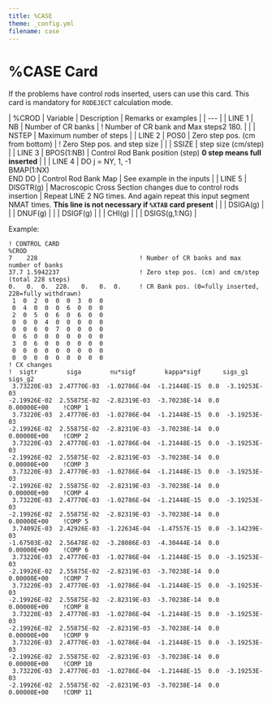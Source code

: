 ```yaml
---
title: %CASE
theme: _config.yml
filename: case
---
```


# %CASE Card

If the problems have control rods inserted, users can use this card. This card is mandatory for `RODEJECT` calculation mode.

| %CROD | Variable | Description | Remarks or examples |
| --- |
| LINE 1 | NB | Number of CR banks | ! Number of CR bank and Max steps2  180.  |
|   | NSTEP | Maximum number of steps |
| LINE 2 | POS0 | Zero step pos. (cm from bottom) | ! Zero Step pos. and step size  |
|   | SSIZE | step size (cm/step) |
| LINE 3 | BPOS(1:NB) | Control Rod Bank position (step) **0 step means full inserted** |  |
| LINE 4 | DO j = NY, 1, -1<br>  BMAP(1:NX)<br>END DO | Control Rod Bank Map | See example in the inputs |
| LINE 5 | DISGTR(g) | Macroscopic Cross Section changes due to control rods insertion | Repeat LINE 2 NG times. And again repeat this input segment NMAT times. **This line is not necessary if `%XTAB` card present** |
|   | DSIGA(g) |
|   | DNUF(g) |
|   | DSIGF(g) |
|   | CHI(g) |
|   | DSIGS(g,1:NG) |

Example:
```
! CONTROL CARD
%CROD
7    228                            ! Number of CR banks and max number of banks
37.7 1.5942237                      ! Zero step pos. (cm) and cm/step (total 228 steps)
0.   0.  0.  228.   0.   0.  0.     ! CR Bank pos. (0=fully inserted, 228=fully withdrawn)
 1  0  2  0  0  0  3  0  0
 0  4  0  0  0  6  0  0  0
 2  0  5  0  6  0  6  0  0
 0  0  0  4  0  0  0  0  0
 0  0  6  0  7  0  0  0  0
 0  6  0  0  0  0  0  0  0
 3  0  6  0  0  0  0  0  0
 0  0  0  0  0  0  0  0  0
 0  0  0  0  0  0  0  0  0
! CX changes
!  sigtr        siga        nu*sigf        kappa*sigf      sigs_g1   sigs_g2
 3.73220E-03  2.47770E-03  -1.02786E-04  -1.21448E-15  0.0  -3.19253E-03
-2.19926E-02  2.55875E-02  -2.82319E-03  -3.70238E-14  0.0   0.00000E+00    !COMP 1
 3.73220E-03  2.47770E-03  -1.02786E-04  -1.21448E-15  0.0  -3.19253E-03
-2.19926E-02  2.55875E-02  -2.82319E-03  -3.70238E-14  0.0   0.00000E+00    !COMP 2
 3.73220E-03  2.47770E-03  -1.02786E-04  -1.21448E-15  0.0  -3.19253E-03
-2.19926E-02  2.55875E-02  -2.82319E-03  -3.70238E-14  0.0   0.00000E+00    !COMP 3
 3.73220E-03  2.47770E-03  -1.02786E-04  -1.21448E-15  0.0  -3.19253E-03
-2.19926E-02  2.55875E-02  -2.82319E-03  -3.70238E-14  0.0   0.00000E+00    !COMP 4
 3.73220E-03  2.47770E-03  -1.02786E-04  -1.21448E-15  0.0  -3.19253E-03
-2.19926E-02  2.55875E-02  -2.82319E-03  -3.70238E-14  0.0   0.00000E+00    !COMP 5
 3.74092E-03  2.42926E-03  -1.22634E-04  -1.47557E-15  0.0  -3.14239E-03
-1.67503E-02  2.56478E-02  -3.28086E-03  -4.30444E-14  0.0   0.00000E+00    !COMP 6
 3.73220E-03  2.47770E-03  -1.02786E-04  -1.21448E-15  0.0  -3.19253E-03
-2.19926E-02  2.55875E-02  -2.82319E-03  -3.70238E-14  0.0   0.00000E+00    !COMP 7
 3.73220E-03  2.47770E-03  -1.02786E-04  -1.21448E-15  0.0  -3.19253E-03
-2.19926E-02  2.55875E-02  -2.82319E-03  -3.70238E-14  0.0   0.00000E+00    !COMP 8
 3.73220E-03  2.47770E-03  -1.02786E-04  -1.21448E-15  0.0  -3.19253E-03
-2.19926E-02  2.55875E-02  -2.82319E-03  -3.70238E-14  0.0   0.00000E+00    !COMP 9
 3.73220E-03  2.47770E-03  -1.02786E-04  -1.21448E-15  0.0  -3.19253E-03
-2.19926E-02  2.55875E-02  -2.82319E-03  -3.70238E-14  0.0   0.00000E+00    !COMP 10
 3.73220E-03  2.47770E-03  -1.02786E-04  -1.21448E-15  0.0  -3.19253E-03
-2.19926E-02  2.55875E-02  -2.82319E-03  -3.70238E-14  0.0   0.00000E+00    !COMP 11
```

